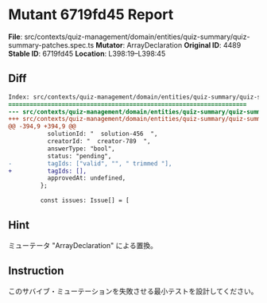 # Mutant 6719fd45 Report

**File**: src/contexts/quiz-management/domain/entities/quiz-summary/quiz-summary-patches.spec.ts
**Mutator**: ArrayDeclaration
**Original ID**: 4489
**Stable ID**: 6719fd45
**Location**: L398:19–L398:45

## Diff

```diff
Index: src/contexts/quiz-management/domain/entities/quiz-summary/quiz-summary-patches.spec.ts
===================================================================
--- src/contexts/quiz-management/domain/entities/quiz-summary/quiz-summary-patches.spec.ts	original
+++ src/contexts/quiz-management/domain/entities/quiz-summary/quiz-summary-patches.spec.ts	mutated #4489
@@ -394,9 +394,9 @@
           solutionId: "  solution-456  ",
           creatorId: "  creator-789  ",
           answerType: "bool",
           status: "pending",
-          tagIds: ["valid", "", " trimmed "],
+          tagIds: [],
           approvedAt: undefined,
         };
 
         const issues: Issue[] = [
```

## Hint

ミューテータ "ArrayDeclaration" による置換。

## Instruction

このサバイブ・ミューテーションを失敗させる最小テストを設計してください。
